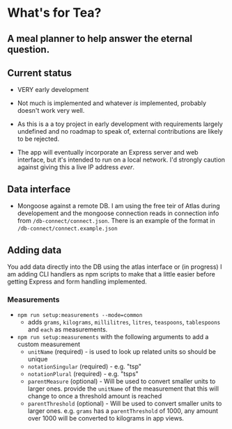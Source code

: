 # What's for Tea?

## A meal planner to help answer the eternal question.

## Current status

* VERY early development

* Not much is implemented and whatever _is_ implemented, probably doesn't work very well.
* As this is a a toy project in early development with requirements largely undefined and no roadmap to speak of, external contributions are likely to be rejected.
* The app will eventually incorporate an Express server and web interface, but it's intended to run on a local network. I'd strongly caution against giving this a live IP address _ever_.

## Data interface

* Mongoose against a remote DB. I am using the free teir of Atlas during developement and the mongoose connection reads in connection info from `/db-connect/connect.json`. There is an example of the format in `/db-connect/connect.example.json`

## Adding data
You add data directly into the DB using the atlas interface or (in progress) I am adding CLI handlers as npm scripts to make that a little easier before getting Express and form handling implemented.

### Measurements
* `npm run setup:measurements --mode=common`
    * adds `grams`, `kilograms`, `millilitres`, `litres`, `teaspoons`, `tablespoons` and `each` as measurements.
* `npm run setup:measurements` with the following arguments to add a custom measurement
    * `unitName` (required) - is used to look up  related units so should be unique
    * `notationSingular` (required) - e.g. "tsp"
    * `notationPlural` (required) - e.g. "tsps"
    * `parentMeasure` (optional) - Will be used to convert smaller units to larger ones. provide the `unitName` of the measurement that this will change to once a threshold amount is reached
    * `parentThreshold` (optional) - Will be used to convert smaller units to larger ones. e.g. `grams` has a `parentThreshold` of 1000, any amount over 1000 will be converted to kilograms in app views.